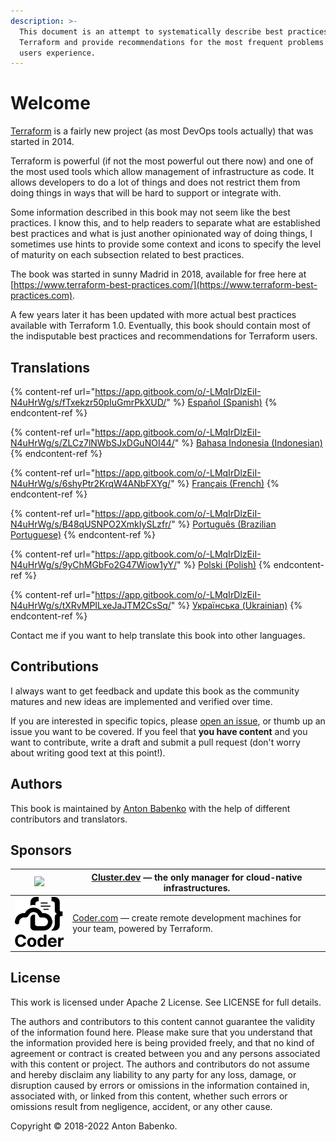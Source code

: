 ```yaml
---
description: >-
  This document is an attempt to systematically describe best practices using
  Terraform and provide recommendations for the most frequent problems Terraform
  users experience.
---
```


# Welcome

[Terraform](https://www.terraform.io) is a fairly new project (as most DevOps tools actually) that was started in 2014.

Terraform is powerful (if not the most powerful out there now) and one of the most used tools which allow management of infrastructure as code. It allows developers to do a lot of things and does not restrict them from doing things in ways that will be hard to support or integrate with.

Some information described in this book may not seem like the best practices. I know this, and to help readers to separate what are established best practices and what is just another opinionated way of doing things, I sometimes use hints to provide some context and icons to specify the level of maturity on each subsection related to best practices.

The book was started in sunny Madrid in 2018, available for free here at [https://www.terraform-best-practices.com/](https://www.terraform-best-practices.com).

A few years later it has been updated with more actual best practices available with Terraform 1.0. Eventually, this book should contain most of the indisputable best practices and recommendations for Terraform users.

## Translations

{% content-ref url="https://app.gitbook.com/o/-LMqIrDlzEiI-N4uHrWg/s/fTxekzr50pIuGmrPkXUD/" %}
[Español (Spanish)](https://app.gitbook.com/o/-LMqIrDlzEiI-N4uHrWg/s/fTxekzr50pIuGmrPkXUD/)
{% endcontent-ref %}

{% content-ref url="https://app.gitbook.com/o/-LMqIrDlzEiI-N4uHrWg/s/ZLCz7lNWbSJxDGuNOI44/" %}
[Bahasa Indonesia (Indonesian)](https://app.gitbook.com/o/-LMqIrDlzEiI-N4uHrWg/s/ZLCz7lNWbSJxDGuNOI44/)
{% endcontent-ref %}

{% content-ref url="https://app.gitbook.com/o/-LMqIrDlzEiI-N4uHrWg/s/6shyPtr2KrqW4ANbFXYg/" %}
[Français (French)](https://app.gitbook.com/o/-LMqIrDlzEiI-N4uHrWg/s/6shyPtr2KrqW4ANbFXYg/)
{% endcontent-ref %}

{% content-ref url="https://app.gitbook.com/o/-LMqIrDlzEiI-N4uHrWg/s/B48qUSNPO2XmkIySLzfr/" %}
[Português (Brazilian Portuguese)](https://app.gitbook.com/o/-LMqIrDlzEiI-N4uHrWg/s/B48qUSNPO2XmkIySLzfr/)
{% endcontent-ref %}

{% content-ref url="https://app.gitbook.com/o/-LMqIrDlzEiI-N4uHrWg/s/9yChMGbFo2G47Wiow1yY/" %}
[Polski (Polish)](https://app.gitbook.com/o/-LMqIrDlzEiI-N4uHrWg/s/9yChMGbFo2G47Wiow1yY/)
{% endcontent-ref %}

{% content-ref url="https://app.gitbook.com/o/-LMqIrDlzEiI-N4uHrWg/s/tXRvMPILxeJaJTM2CsSq/" %}
[Українська (Ukrainian)](https://app.gitbook.com/o/-LMqIrDlzEiI-N4uHrWg/s/tXRvMPILxeJaJTM2CsSq/)
{% endcontent-ref %}

Contact me if you want to help translate this book into other languages.

## Contributions

I always want to get feedback and update this book as the community matures and new ideas are implemented and verified over time.

If you are interested in specific topics, please [open an issue](https://github.com/antonbabenko/terraform-best-practices/issues), or thumb up an issue you want to be covered. If you feel that **you have content** and you want to contribute, write a draft and submit a pull request (don't worry about writing good text at this point!).

## Authors

This book is maintained by [Anton Babenko](https://github.com/antonbabenko) with the help of different contributors and translators.

## Sponsors

| [![](.gitbook/assets/cluster-dev-logo-site.png)](https://cluster.dev) | [Cluster.dev](http://cluster.dev) — the only manager for cloud-native infrastructures.                   |
| --------------------------------------------------------------------- | -------------------------------------------------------------------------------------------------------- |
| ![](.gitbook/assets/coder-logo-for-sponsor.png)                       | [Coder.com](http://coder.com/) — create remote development machines for your team, powered by Terraform. |

## License

This work is licensed under Apache 2 License. See LICENSE for full details.

The authors and contributors to this content cannot guarantee the validity of the information found here. Please make sure that you understand that the information provided here is being provided freely, and that no kind of agreement or contract is created between you and any persons associated with this content or project. The authors and contributors do not assume and hereby disclaim any liability to any party for any loss, damage, or disruption caused by errors or omissions in the information contained in, associated with, or linked from this content, whether such errors or omissions result from negligence, accident, or any other cause.

Copyright © 2018-2022 Anton Babenko.
